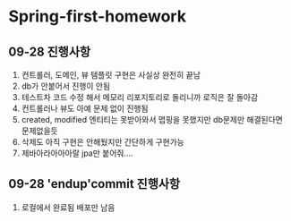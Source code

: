 # Spring-first-homework


## 09-28 진행사항
1. 컨트롤러, 도메인, 뷰 템플릿 구현은 사실상 완전히 끝남
2. db가 안붙어서 진행이 안됨
3. 테스트차 코드 수정 해서 메모리 리포지토리로 돌리니까 로직은 잘 돌아감
4. 컨트롤러나 뷰도 아예 문제 없이 진행됨
5. created, modified 엔티티는 못받아와서 맵핑을 못했지만 db문제만 해결된다면 문제없을듯
6. 삭제도 아직 구현은 안해뒀지만 간단하게 구현가능
7. 제바아라아아아랄 jpa만 붙어줘....


## 09-28 'endup'commit 진행사항
1. 로컬에서 완료됨 배포만 남음

